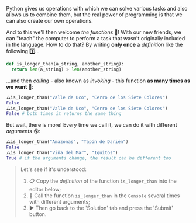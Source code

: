 Python gives us operations with which we can solve various tasks and also allows us to combine them, but the real power of programming is that we can also create our own operations.

And to this we'll then welcome _the functions_ :confetti_ball:! With our new friends, we can "teach" the computer to perform a task that wasn't originally included in the language. How to do that? By writing **only once** a _definition_ like the following :one:...

```python
def is_longer_than(a_string, another_string):
  return len(a_string) > len(another_string)
```

...and then _calling_ - also known as _invoking_ - this function **as many times as we want** :1234::

```python
ムis_longer_than("Valle de Uco", "Cerro de los Siete Colores")
False
ムis_longer_than("Valle de Uco", "Cerro de los Siete Colores")
False # both times it returns the same thing
```

But wait, there is more! Every time we call it, we can do it with different _arguments_ :open_mouth::

```python
ムis_longer_than("Amazonas", "Tapón de Darién")
False
ムis_longer_than("Viña del Mar", "Iquitos")
True # if the arguments change, the result can be different too
```

> Let's see if it's understood:
>
> 1. 📋 Copy the _definition_ of the function `is_longer_than` into the editor below;
> 2. 📢 Call the function `is_longer_than` in the `Console` several times with different arguments;
> 3. ▶ Then go back to the 'Solution' tab and press the 'Submit' button.
